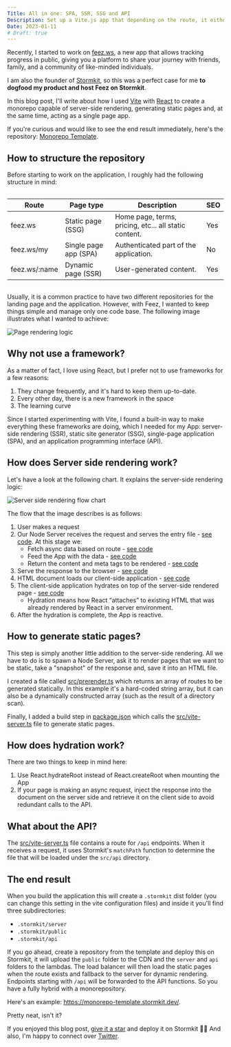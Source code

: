 ```yaml
---
Title: All in one: SPA, SSR, SSG and API
Description: Set up a Vite.js app that depending on the route, it either serves static content or fallbacks to server-side rendering.
Date: 2023-01-11
# Draft: true
---
```


Recently, I started to work on [feez.ws](https://www.feez.ws), a new app that allows tracking progress in public, giving you a platform to share your journey with friends, family, and a community of like-minded individuals.

I am also the founder of [Stormkit](https://www.stormkit.io), so this was a perfect case for me **to dogfood my product and host Feez on Stormkit**.

In this blog post, I'll write about how I used [Vite](https://vitejs.dev/) with [React](https://reactjs.org/) to create a monorepo capable of server-side rendering, generating static pages and, at the same time, acting as a single page app.

If you're curious and would like to see the end result immediately, here's the repository: [Monorepo Template](https://github.com/stormkit-io/monorepo-template).

## How to structure the repository

Before starting to work on the application, I roughly had the following structure in mind:

<div class="max-w-auto" style="overflow-x: auto;"> 

| Route         | Page type             | Description | SEO  |
| ------------- | --------------------- | ----------- | ---- |
| feez.ws       | Static page (SSG)     | Home page, terms, pricing, etc... all static content. | Yes |
| feez.ws/my    | Single page app (SPA) | Authenticated part of the application. | No | 
| feez.ws/:name | Dynamic page (SSR)    | User-generated content. | Yes |

</div>

Usually, it is a common practice to have two different repositories for the landing page and the application. However, with Feez, I wanted to keep things simple and manage only one code base. The following
image illustrates what I wanted to achieve: 

![Page rendering logic](/content/programming/2023-01-12-page-rendering.svg)

## Why not use a framework?

As a matter of fact, I love using React, but I prefer not to use frameworks for a few reasons:

1. They change frequently, and it's hard to keep them up-to-date.
2. Every other day, there is a new framework in the space
3. The learning curve

Since I started experimenting with Vite, I found a built-in way to make everything these frameworks are doing, which I needed for my App: server-side rendering (SSR), static site generator (SSG), single-page application (SPA), and an application programming interface (API).

## How does Server side rendering work?

Let's have a look at the following chart. It explains the server-side rendering logic:

![Server side rendering flow chart](/content/programming/2023-01-12-ssr-flow-chart.svg)

The flow that the image describes is as follows:

1. User makes a request
2. Our Node Server receives the request and serves the entry file - <a href="https://github.com/stormkit-io/monorepo-template/blob/v1.0.0/src/vite-server.ts#L68" target="_blank" rel="noopener noreferrer">see code</a>. At this stage we:
    * Fetch async data based on route - <a href="https://github.com/stormkit-io/monorepo-template/blob/v1.0.0/src/routes.tsx#L40" target="_blank" rel="noopener noreferrer">see code</a>
    * Feed the App with the data - <a href="https://github.com/stormkit-io/monorepo-template/blob/v1.0.0/src/entry-server.tsx#L47" target="_blank" rel="noopener noreferrer">see code</a>
    * Return the content and meta tags to be rendered - <a href="https://github.com/stormkit-io/monorepo-template/blob/v1.0.0/src/entry-server.tsx#L43" target="_blank" rel="noopener noreferrer">see code</a>
3. Serve the response to the browser - <a href="https://github.com/stormkit-io/monorepo-template/blob/v1.0.0/src/vite-server.ts#L74" target="_blank" rel="noopener noreferrer">see code</a>
4. HTML document loads our client-side application - <a href="https://github.com/stormkit-io/monorepo-template/blob/v1.0.0/index.html#L8" target="_blank" rel="noopener noreferrer">see code</a>
5. The client-side application hydrates on top of the server-side rendered page - <a href="https://github.com/stormkit-io/monorepo-template/blob/v1.0.0/src/entry-client.tsx#L19" target="_blank" rel="noopener noreferrer">see code</a>
    * Hydration means how React “attaches” to existing HTML that was already rendered by React in a server environment.
6. After the hydration is complete, the App is reactive. 

## How to generate static pages?

This step is simply another little addition to the server-side rendering. All we have to do is to spawn a Node Server, ask it to render pages that we want to be static, take a "snapshot" of the response and, save it into an HTML file.

I created a file called <a href="https://github.com/stormkit-io/monorepo-template/blob/v1.0.0/src/prerender.ts" target="_blank" rel="noopener noreferrer">src/prerender.ts</a> which returns an array of routes to be generated statically. In this example it's a hard-coded string array, but it can also be a dynamically constructed array (such as the result of a directory scan).

Finally, I added a build step in <a href="https://github.com/stormkit-io/monorepo-template/blob/v1.0.0/package.json#L10" target="_blank" rel="noopener noreferrer">package.json</a> which calls the <a href="https://github.com/stormkit-io/monorepo-template/blob/v1.0.0/src/vite-server.ts#L152" target="_blank" rel="noopener noreferrer">src/vite-server.ts</a> file to generate static pages.

## How does hydration work? 

There are two things to keep in mind here: 

1. Use React.hydrateRoot instead of React.createRoot when mounting the App
2. If your page is making an async request, inject the response into the document on the server side and retrieve it on the client side to avoid redundant calls to the API.


## What about the API? 

The <a href="https://github.com/stormkit-io/monorepo-template/blob/v1.0.0/src/vite-server.ts#L33" target="_blank" rel="noopener noreferrer">src/vite-server.ts</a> file contains a route for `/api` endpoints. When it receives a request, it uses Stormkit's `matchPath` function to determine the file that will be loaded under the `src/api` directory.

## The end result

When you build the application this will create a `.stormkit` dist folder (you can change this setting in the vite configuration files) and inside it you'll find three subdirectories:

- `.stormkit/server`
- `.stormkit/public`
- `.stormkit/api`

If you go ahead, create a repository from the template and deploy this on Stormkit, it will upload the `public` folder to the CDN and the `server` and `api` folders to the lambdas. The load balancer will then load the static pages when the route exists and fallback to the server for dynamic rendering. Endpoints starting with `/api` will be forwarded to the API functions. So you have a fully hybrid with a monorepository. 

Here's an example: <a href="https://monorepo-template.stormkit.dev/" target="_blank" rel="noopener noreferrer">https://monorepo-template.stormkit.dev/</a>.

Pretty neat, isn't it? 

If you enjoyed this blog post, [give it a star](https://github.com/stormkit-io/monorepo-template) and deploy it on Stormkit 🙏🏻 And also, I'm happy to connect over <a href="https://twitter.com/savasvedova" target="_blank" rel="noopener noreferrer">Twitter</a>.